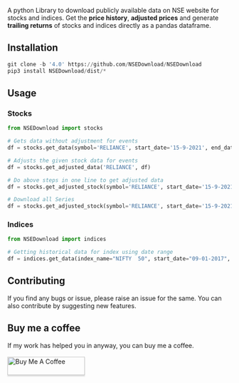A python Library to download publicly available data on NSE website for stocks and indices. Get the **price history**, **adjusted prices** and generate **trailing returns** of stocks and indices directly as a pandas dataframe.

## **Installation** ##

```python
git clone -b '4.0' https://github.com/NSEDownload/NSEDownload
pip3 install NSEDownload/dist/*
```

## **Usage** ##

### Stocks ###

```python
from NSEDownload import stocks

# Gets data without adjustment for events
df = stocks.get_data(symbol='RELIANCE', start_date='15-9-2021', end_date='1-10-2021')

# Adjusts the given stock data for events
df = stocks.get_adjusted_data('RELIANCE', df)

# Do above steps in one line to get adjusted data
df = stocks.get_adjusted_stock(symbol='RELIANCE', start_date='15-9-2021', end_date='1-10-2021')

# Download all Series
df = stocks.get_adjusted_stock(symbol='RELIANCE', start_date='15-9-2021', end_date='1-10-2021', series='ALL')
```

### Indices ###

```python
from NSEDownload import indices

# Getting historical data for index using date range
df = indices.get_data(index_name="NIFTY  50", start_date="09-01-2017", end_date="14-08-2019")
```
## **Contributing** ##
If you find any bugs or issue, please raise an issue for the same. You can also contribute by suggesting new features.

## **Buy me a coffee** ##
If my work has helped you in anyway, you can buy me a coffee.  
<br>
<a href="https://www.buymeacoffee.com/jinit" target="_blank"><img src="https://www.buymeacoffee.com/assets/img/custom_images/orange_img.png" alt="Buy Me A Coffee" style="height: 41px !important;width: 174px !important;box-shadow: 0px 3px 2px 0px rgba(190, 190, 190, 0.5) !important;-webkit-box-shadow: 0px 3px 2px 0px rgba(190, 190, 190, 0.5) !important;" ></a>
